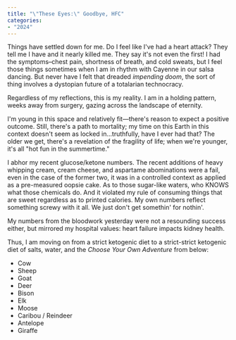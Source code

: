 ```yaml
---
title: "\"These Eyes:\" Goodbye, HFC"
categories:
- "2024"
---
```


Things have settled down for me.  Do I feel like I've had a heart attack?  They tell me I have and it nearly killed me.  They say it's not even the first!  I had the symptoms–chest pain, shortness of breath, and cold sweats, but I feel those things sometimes when I am in rhythm with Cayenne in our salsa dancing.  But never have I felt that dreaded *impending doom*, the sort of thing involves a dystopian future of a totalarian technocracy.

Regardless of my reflections, this is my reality.  I am in a holding pattern, weeks away from surgery, gazing across the landscape of eternity.

I'm young in this space and relatively fit—there's reason to expect a positive outcome. Still, there's a path to mortality; my time on this Earth in this context doesn't seem as locked in...truthfully, have I ever had that?  The older we get, there's a revelation of the fragility of life; when we're younger, it's all "hot fun in the summertime."

I abhor my recent glucose/ketone numbers.  The recent additions of heavy whipping cream, cream cheese, and aspartame abominations were a fail, even in the case of the former two, it was in a controlled context as applied as a pre-measured oopsie cake.  As to those sugar-like waters, who KNOWS what those chemicals do.  And it violated my rule of consuming things that are sweet regardless as to printed calories.  My own numbers reflect something screwy with it all.  We just don't get somethin' for nothin'.

My numbers from the bloodwork yesterday were not a resounding success either, but mirrored my hospital values: heart failure impacts kidney health.

Thus, I am moving on from a strict ketogenic diet to a strict-strict ketogenic diet of salts, water, and the *Choose Your Own Adventure* from below:

- Cow
- Sheep
- Goat 
- Deer
- Bison
- Elk
- Moose
- Caribou / Reindeer
- Antelope
- Giraffe